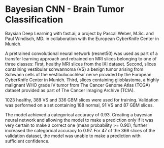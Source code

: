 # Bayesian CNN - Brain Tumor Classification

Baysian Deep Learning with fast.ai, a project by Pascal Weber, M.Sc. and Paul Windisch, MD. in collaboration with the European CyberKnife Center in Munich.

A pretrained convolutional neural network (resnet50) was used as part of a transfer
learning approach and retrained on MRI slices belonging to one of three classes: First,
healthy MRI slices from the IXI dataset. Second, slices containing vestibular schwannoma
(VS) a benign tumor arising from Schwann cells of the vestibulocochlear nerve provided by
the European CyberKnife Center in Munich. Third, slices containing glioblastoma, a
highly malignant WHO grade IV tumor from The Cancer Genome Atlas (TCGA) dataset
provided as part of The Cancer Imaging Archive (TCIA).

1023 healthy, 388 VS and 336 GBM slices were used for training. Validation was performed on a set containing 188 normal, 91 VS and 87 GBM slices.

The model achieved a categorical accuracy of 0.93. Creating a bayesian neural network and allowing the model to make a prediction only if it was very certain to make a correct one (mean probability >= 0.90), further increased the categorical accuracy to 0.97. For 47 of the 366 slices of the validation dataset, the model was unable to make a prediction with sufficient confidence.
